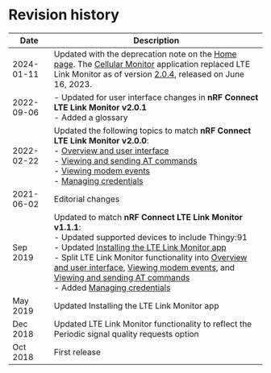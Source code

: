 # Revision history

| Date       | Description                                                                                                                                                           |
|------------|-----------------------------------------------------------------------------------------------------------------------------------------------------------------------|
| 2024-01-11 | Updated with the deprecation note on the [Home page](./index.md). The [Cellular Monitor](https://docs.nordicsemi.com/bundle/nrf-connect-cellularmonitor/page/index.html) application replaced LTE Link Monitor as of version [2.0.4](https://github.com/NordicSemiconductor/pc-nrfconnect-linkmonitor/blob/main/Changelog.md), released on June 16, 2023.  |
| 2022-09-06 | - Updated for user interface changes in **nRF Connect LTE Link Monitor v2.0.1**</br> - Added a glossary                                                               |
| 2022-02-22 | Updated the following topics to match **nRF Connect LTE Link Monitor v2.0.0**:</br>  - [Overview and user interface](overview.md)</br>  - [Viewing and sending AT commands](lm_terminal_view.md)</br>  - [Viewing modem events](lm_chart_view.md)</br>  - [Managing credentials](lm_certificate_manager.md) |
| 2021-06-02 | Editorial changes                                                                                                                                                     |
| Sep 2019   | Updated to match **nRF Connect LTE Link Monitor v1.1.1**:<br>  - Updated supported devices to include Thingy:91</br>  - Updated [Installing the LTE Link Monitor app](installing.md)</br>  - Split LTE Link Monitor functionality into [Overview and user interface](overview.md), [Viewing modem events](lm_chart_view.md), and [Viewing and sending AT commands](lm_terminal_view.md)</br> - Added [Managing credentials](lm_certificate_manager.md) |
| May 2019   | Updated Installing the LTE Link Monitor app                                                                                                                           |
| Dec 2018   | Updated LTE Link Monitor functionality to reflect the Periodic signal quality requests option                                                                         |
| Oct 2018   | First release                                                                                                                                                         |
